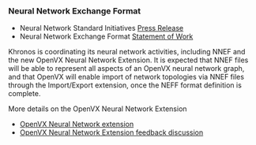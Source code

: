 ### Neural Network Exchange Format

*   Neural Network Standard Initiatives [Press Release](/news/press/khronos-launches-dual-neural-network-standard-initiatives)
*   Neural Network Exchange Format [Statement of Work](/assets/uploads/apis/Deep-Learning-SoW.pdf)

Khronos is coordinating its neural network activities, including NNEF and the new OpenVX Neural Network Extension. It is expected that NNEF files will be able to represent all aspects of an OpenVX neural network graph, and that OpenVX will enable import of network topologies via NNEF files through the Import/Export extension, once the NEFF format definition is complete.

More details on the OpenVX Neural Network Extension

*   [OpenVX Neural Network extension](/registry/vx)
*   [OpenVX Neural Network Extension feedback discussion](https://forums.khronos.org/forumdisplay.php/110-OpenVX-Portable-Power-efficient-Vision-Processing)
